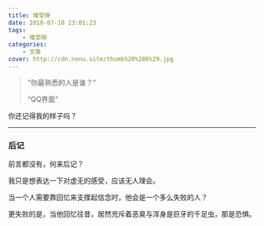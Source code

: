 ```yaml
---
title: 难受呀
date: 2018-07-10 23:01:23
tags:
    - 难受呀
categories:
    - 文章
cover: http://cdn.nenu.site/thumb%20%286%29.jpg
---
```


> ”你最熟悉的人是谁？“
>
> “QQ界面”

你还记得我的样子吗？

------



### 后记

前言都没有，何来后记？

我只是想表达一下对虚无的感受，应该无人理会。

当一个人需要靠回忆来支撑起信念时，他会是一个多么失败的人？

更失败的是，当他回忆往昔，居然充斥着恶臭与浑身是巨牙的千足虫，那是恐惧。

